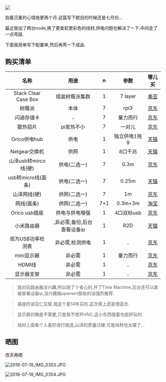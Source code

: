 ![](https://o4dyfn0ef.qnssl.com/image/2016-09-29-Screen%20Shot%202016-09-29%20at%2012.24.00.png?imageView2/2/h/400) 

抱着沉重的心情拖更两个月.这篇写下题目的时候还是七月份... 

最近我加了两台node,换了更柔软更彩色的线材,供电问题也解决了一下,中间走了一点弯路. 

下面我简单写下配置单,然后再秀一下成品. 

## 购买清单 

|  名称 |   用途 | n  | 参数 | 哪儿买 |
| :-----: |:--------:| :-----:|:--------:| :-----:|
| Stack Clear Case Box  | 组装树莓派集群 | 1 | 7 layer | [美亚](https://www.amazon.com/dp/B01D916RNK?tag=55haitao92099-20) |
|  树莓派 | 本体 | 7   | rpi3 |  [京东](https://item.jd.com/1646034971.html)  |
|  闪迪存储卡 | .. | 7  | 量力而行 |  [京东](https://item.jd.com/1875992.html)  |
|  散热铝片 | pi发热不小 | 7  | 一对儿 |  [京东](https://item.jd.com/1658787086.html)  |
|  Orico供电hub |  供电 | 1  | 独立供电1拖9 | [天猫](https://detail.tmall.com/item.htm?id=36946468199)  |
|  Netgear交换机 |  供网 | 1  | 8口千兆 | [天猫](https://detail.tmall.com/item.htm?id=15969953775) |
|  山泽usb转mirco线(硬) |  供电(二选一) | 7  | 0.3m |  [京东](https://item.jd.com/922605.html) |
|  usb转micro线(面条)|  供电(二选一) | 7  |0.25m |  [天猫](https://detail.tmall.com/item.htm?id=40431837508)  |
|  山泽网线(硬) |  供网(二选一) | 7  | 1m |  [京东](https://item.jd.com/1342012.html) |
|  网线(面条) |  供网(二选一) | 7+1  | 0.3m+3m |  [淘宝](https://item.taobao.com/item.htm?id=524834724330)  |
|  Orico usb插座 |  供电与供电增强 | 1 | 4口双标usb |  [京东](https://item.jd.com/1204035.html)  |
|  小米路由器 | ,非必需,备份,后台查看设备ip | 1  | R2D |  [天猫](https://detail.tmall.com/item.htm?id=520022432667)  |
| 炬为USB功率检测表 | 非必需,检测供电 | 1 | .. |  [京东](https://item.jd.com/10181415101.html)  |
|  mini显示器 |  非必需 | 1  | 量力而行 |  [京东](https://item.jd.com/1677218256.html)  |
|  HDMI线 | 非必需 | 1 | .. | [京东](https://item.jd.com/2238360.html) |
| 显示器支架 | 非必需 | 1  | .. | [京东](https://item.jd.com/1696644500.html)  |

> 我对玩路由器没兴趣,所以挑了个省心的,开了Time Machine,后台还可以直接查看设备ip,没兴趣搞openwrt那些的话强烈推荐. 

> 插座的话见仁见智,我这个是14年买的.这次用上还是很适合.  

> 显示屏的确是不需要,只是我不想开VNC,这小东西摆着也挺好玩的. 

> 线材上面看个人喜好进行挑选,山泽的质量过硬,可是线材也太硬了... 

## 晒图 

改天再晒

![2016-07-19_IMG_0353.JPG](https://o4dyfn0ef.qnssl.com/image/2016-07-19_IMG_0353.JPG?imageView2/2/h/400) 

![2016-07-19_IMG_0354.JPG](https://o4dyfn0ef.qnssl.com/image/2016-07-19_IMG_0354.JPG?imageView2/2/h/400)


